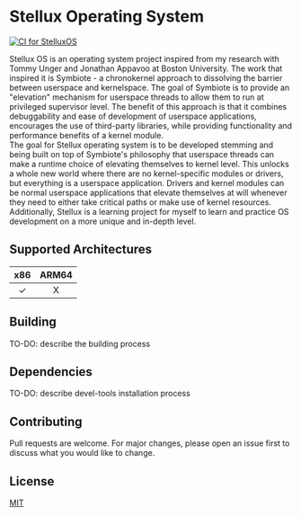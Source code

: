 # Stellux Operating System

[![CI for StelluxOS](https://github.com/FlareCoding/StelluxOS/actions/workflows/ci.yml/badge.svg?branch=)](https://github.com/FlareCoding/StelluxOS/actions/workflows/ci.yml)

Stellux OS is an operating system project inspired from my research with Tommy Unger and Jonathan Appavoo at Boston University. The work that inspired it is Symbiote - a chronokernel approach to dissolving the barrier between userspace and kernelspace. The goal of Symbiote is to provide an "elevation" mechanism for userspace threads to allow them to run at privileged supervisor level. The benefit of this approach is that it combines debuggability and ease of development of userspace applications, encourages the use of third-party libraries, while providing functionality and performance benefits of a kernel module.<br/>
The goal for Stellux operating system is to be developed stemming and being built on top of Symbiote's philosophy that userspace threads can make a runtime choice of elevating themselves to kernel level. This unlocks a whole new world where there are no kernel-specific modules or drivers, but everything is a userspace application. Drivers and kernel modules can be normal userspace applications that elevate themselves at will whenever they need to either take critical paths or make use of kernel resources.<br/>
Additionally, Stellux is a learning project for myself to learn and practice OS development on a more unique and in-depth level.

## Supported Architectures

| x86 | ARM64 |
|:--------:| :-:
| ✓    | X

## Building
TO-DO: describe the building process

## Dependencies
TO-DO: describe devel-tools installation process

## Contributing
Pull requests are welcome. For major changes, please open an issue first to discuss what you would like to change.

## License
[MIT](https://opensource.org/license/mit/)
